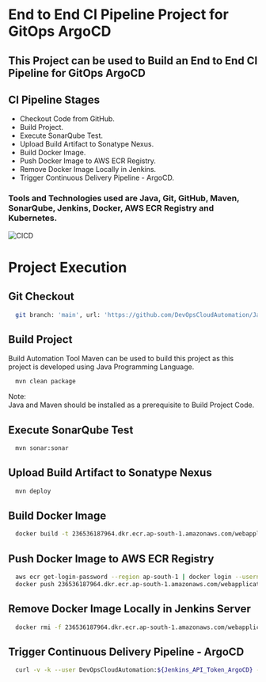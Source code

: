 
# End to End CI Pipeline Project for GitOps ArgoCD

## This Project can be used to Build an End to End CI Pipeline for GitOps ArgoCD

## CI Pipeline Stages

- Checkout Code from GitHub.
- Build Project.
- Execute SonarQube Test.
- Upload Build Artifact to Sonatype Nexus.
- Build Docker Image.
- Push Docker Image to AWS ECR Registry.
- Remove Docker Image Locally in Jenkins.
- Trigger Continuous Delivery Pipeline - ArgoCD.

### Tools and Technologies used are Java, Git, GitHub, Maven, SonarQube, Jenkins, Docker, AWS ECR Registry and Kubernetes.

![CICD](https://github.com/DevOpsCloudAutomation/TestRepository/assets/123757746/060971a4-f730-4fbf-8657-4682af93c896)
  
# Project Execution
## Git Checkout
```bash
  git branch: 'main', url: 'https://github.com/DevOpsCloudAutomation/JavaMavenApplication_Argo_CD.git'
```

## Build Project

Build Automation Tool Maven can be used to build this project as this project is developed using Java Programming Language.

```bash
  mvn clean package
```
Note:  
Java and Maven should be installed as a prerequisite to Build Project Code.

## Execute SonarQube Test
```bash
  mvn sonar:sonar
```

## Upload Build Artifact to Sonatype Nexus
```bash
  mvn deploy
```

## Build Docker Image
```bash
  docker build -t 236536187964.dkr.ecr.ap-south-1.amazonaws.com/webapplication-argocd:${buildNumber} .
```

## Push Docker Image to AWS ECR Registry
```bash
  aws ecr get-login-password --region ap-south-1 | docker login --username AWS --password-stdin 236536187964.dkr.ecr.ap-south-1.amazonaws.com
  docker push 236536187964.dkr.ecr.ap-south-1.amazonaws.com/webapplication-argocd:${buildNumber}
```

## Remove Docker Image Locally in Jenkins Server
```bash
  docker rmi -f 236536187964.dkr.ecr.ap-south-1.amazonaws.com/webapplication-argocd:${buildNumber}
```

## Trigger Continuous Delivery Pipeline - ArgoCD
```bash
  curl -v -k --user DevOpsCloudAutomation:${Jenkins_API_Token_ArgoCD} -X POST -H 'cache-control: no-cache' -H 'content-type: application/x-www-form-urlencoded' --data 'buildNumber=${buildNumber}' 'ec2-15-207-114-187.ap-south-1.compute.amazonaws.com:8080/job/CD_Pipeline/buildWithParameters?token=GitOps_ArgoCD'
```